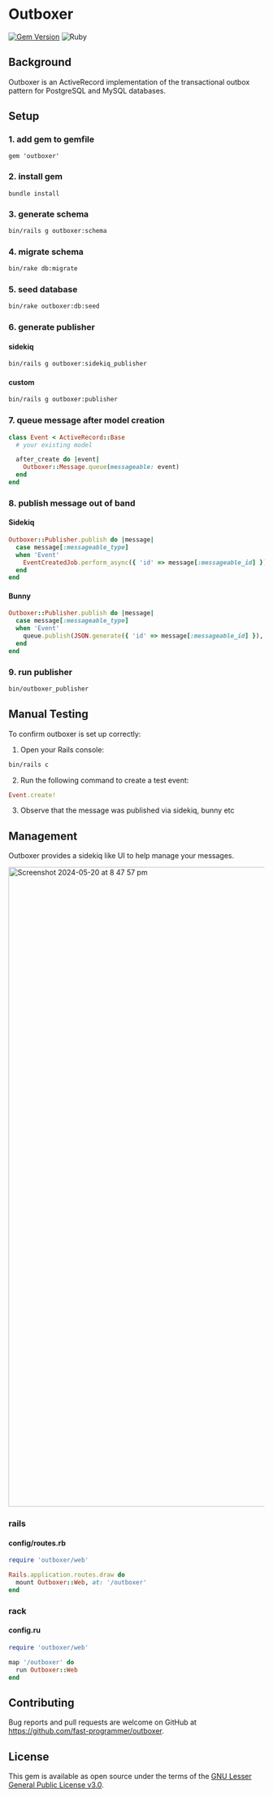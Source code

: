 # Outboxer

[![Gem Version](https://badge.fury.io/rb/outboxer.svg)](https://badge.fury.io/rb/outboxer)
![Ruby](https://github.com/fast-programmer/outboxer/actions/workflows/master.yml/badge.svg)

## Background

Outboxer is an ActiveRecord implementation of the transactional outbox pattern for PostgreSQL and MySQL databases.

## Setup

### 1. add gem to gemfile

```
gem 'outboxer'
```

### 2. install gem

```
bundle install
```

### 3. generate schema

```bash
bin/rails g outboxer:schema
```

### 4. migrate schema

```bash
bin/rake db:migrate
```

### 5. seed database

```bash
bin/rake outboxer:db:seed
```

### 6. generate publisher

#### sidekiq

```bash
bin/rails g outboxer:sidekiq_publisher
```

#### custom

```bash
bin/rails g outboxer:publisher
```

###  7. queue message after model creation

```ruby
class Event < ActiveRecord::Base
  # your existing model

  after_create do |event|
    Outboxer::Message.queue(messageable: event)
  end
end
```

### 8. publish message out of band

#### Sidekiq

```ruby
Outboxer::Publisher.publish do |message|
  case message[:messageable_type]
  when 'Event'
    EventCreatedJob.perform_async({ 'id' => message[:messageable_id] })
  end
end
```

#### Bunny

```ruby
Outboxer::Publisher.publish do |message|
  case message[:messageable_type]
  when 'Event'
    queue.publish(JSON.generate({ 'id' => message[:messageable_id] }), persistent: true)
  end
end
```

### 9. run publisher

```bash
bin/outboxer_publisher
```

## Manual Testing

To confirm outboxer is set up correctly:

1. Open your Rails console:

```bash
bin/rails c
```

2. Run the following command to create a test event:

```ruby
Event.create!
```

3. Observe that the message was published via sidekiq, bunny etc

## Management

Outboxer provides a sidekiq like UI to help manage your messages.

<img width="1257" alt="Screenshot 2024-05-20 at 8 47 57 pm" src="https://github.com/fast-programmer/outboxer/assets/394074/0446bc7e-9d5f-4fe1-b210-ff394bdacdd6">

### rails

#### config/routes.rb

```ruby
require 'outboxer/web'

Rails.application.routes.draw do
  mount Outboxer::Web, at: '/outboxer'
end
```

### rack

#### config.ru

```ruby
require 'outboxer/web'

map '/outboxer' do
  run Outboxer::Web
end
```

## Contributing

Bug reports and pull requests are welcome on GitHub at https://github.com/fast-programmer/outboxer.

## License

This gem is available as open source under the terms of the [GNU Lesser General Public License v3.0](https://www.gnu.org/licenses/lgpl-3.0.html).
